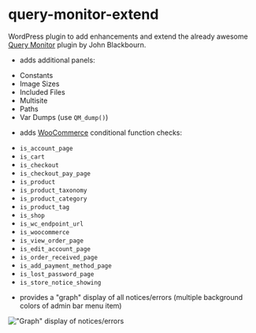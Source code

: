 # query-monitor-extend
WordPress plugin to add enhancements and extend the already awesome [Query Monitor](https://github.com/johnbillion/query-monitor) plugin by John Blackbourn.

- adds additional panels:
 * Constants
 * Image Sizes
 * Included Files
 * Multisite
 * Paths
 * Var Dumps (use `QM_dump()`)

- adds [WooCommerce](http://www.woothemes.com/woocommerce/) conditional function checks:
 * `is_account_page`
 * `is_cart`
 * `is_checkout`
 * `is_checkout_pay_page`
 * `is_product`
 * `is_product_taxonomy`
 * `is_product_category`
 * `is_product_tag`
 * `is_shop`
 * `is_wc_endpoint_url`
 * `is_woocommerce`
 * `is_view_order_page`
 * `is_edit_account_page`
 * `is_order_received_page`
 * `is_add_payment_method_page`
 * `is_lost_password_page`
 * `is_store_notice_showing`

- provides a "graph" display of all notices/errors (multiple background colors of admin bar menu item)

!["Graph" display of notices/errors](https://cldup.com/orLoJ0VsTe-3000x3000.png "'Graph' display of notices/errors")
